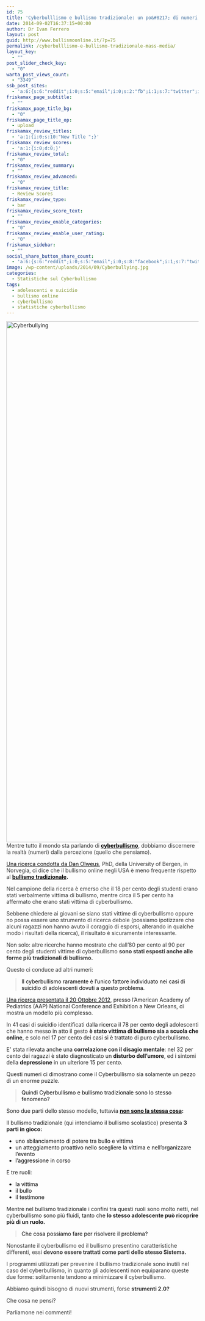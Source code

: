 ```yaml
---
id: 75
title: 'Cyberbulllismo e bullismo tradizionale: un po&#8217; di numeri'
date: 2014-09-02T16:37:15+00:00
author: Dr Ivan Ferrero
layout: post
guid: http://www.bullismoonline.it/?p=75
permalink: /cyberbulllismo-e-bullismo-tradizionale-mass-media/
layout_key:
  - ""
post_slider_check_key:
  - "0"
warta_post_views_count:
  - "3349"
ssb_post_sites:
  - 'a:6:{s:6:"reddit";i:0;s:5:"email";i:0;s:2:"fb";i:1;s:7:"twitter";i:0;s:5:"gplus";i:0;s:9:"pinterest";i:0;}'
friskamax_page_subtitle:
  - ""
friskamax_page_title_bg:
  - "0"
friskamax_page_title_op:
  - upload
friskamax_review_titles:
  - 'a:1:{i:0;s:10:"New Title ";}'
friskamax_review_scores:
  - 'a:1:{i:0;d:0;}'
friskamax_review_total:
  - "0"
friskamax_review_summary:
  - ""
friskamax_review_advanced:
  - "0"
friskamax_review_title:
  - Review Scores
friskamax_review_type:
  - bar
friskamax_review_score_text:
  - ""
friskamax_review_enable_categories:
  - "0"
friskamax_review_enable_user_rating:
  - "0"
friskamax_sidebar:
  - ""
social_share_button_share_count:
  - 'a:6:{s:6:"reddit";i:0;s:5:"email";i:0;s:8:"facebook";i:1;s:7:"twitter";i:0;s:11:"google-plus";i:0;s:9:"pinterest";i:0;}'
image: /wp-content/uploads/2014/09/Cyberbullying.jpg
categories:
  - Statistiche sul Cyberbullismo
tags:
  - adolescenti e suicidio
  - bullismo online
  - cyberbullismo
  - statistiche cyberbullismo
---
```

<p style="color: #333333;"><a href="http://www.bullismoonline.it/wp-content/uploads/2014/09/Cyberbullying.jpg"><img class="aligncenter wp-image-77 size-full" src="http://www.bullismoonline.it/wp-content/uploads/2014/09/Cyberbullying.jpg" alt="Cyberbullying" width="2048" height="1365" /></a>Mentre tutto il mondo sta parlando di <a style="color: #000000;" title="Cyberbullismo Wikipedia" href="http://it.wikipedia.org/wiki/Cyberbullismo" target="_blank" rel="nofollow noopener"><strong>cyberbullismo</strong></a>, dobbiamo discernere la realtà (numeri) dalla percezione (quello che pensiamo).</p>
<p style="color: #333333;"><a style="color: #000000;" title="Dan Olwues cyberbullismo" href="http://www.sciencedaily.com/releases/2012/08/120806093942.htm" target="_blank" rel="nofollow noopener">Una ricerca condotta da Dan Olweus</a>, PhD, della University of Bergen, in Norvegia, ci dice che il bullismo online negli USA è meno frequente rispetto al <strong><a style="color: #000000;" title="Bullismo tradizionale Wikipedia" href="http://it.wikipedia.org/wiki/Bullismo" target="_blank" rel="nofollow noopener">bullismo tradizionale</a>.</strong></p>
<p style="color: #333333;">Nel campione della ricerca è emerso che il 18 per cento degli studenti erano stati verbalmente vittima di bullismo, mentre circa il 5 per cento ha affermato che erano stati vittima di cyberbullismo.</p>
<p style="color: #333333;">Sebbene chiedere ai giovani se siano stati vittime di cyberbullismo oppure no possa essere uno strumento di ricerca debole (possiamo ipotizzare che alcuni ragazzi non hanno avuto il coraggio di esporsi, alterando in qualche modo i risultati della ricerca), il risultato è sicuramente interessante.</p>
<p style="color: #333333;">Non solo: altre ricerche hanno mostrato che dall’80 per cento al 90 per cento degli studenti vittime di cyberbullismo <strong>sono stati esposti anche alle forme più tradizionali di bullismo.</strong></p>
<p style="color: #333333;">Questo ci conduce ad altri numeri:</p>

<blockquote>
<p style="color: #333333;"><span style="color: #000000;">Il cyberbullismo raramente è l’unico fattore individuato nei casi di suicidio di adolescenti dovuti a questo problema.</span></p>
</blockquote>
<a style="color: #000000;" title="AAP National Conference and Exhibition - Cyberbullismo" href="http://www.sciencedaily.com/releases/2012/10/121020162615.htm" target="_blank" rel="nofollow noopener">Una ricerca presentata il 20 Ottobre 2012</a>, presso l’American Academy of Pediatrics (AAP) National Conference and Exhibition a New Orleans, ci mostra un modello più complesso.

In 41 casi di suicidio identificati dalla ricerca il 78 per cento degli adolescenti che hanno messo in atto il gesto <strong>è stato vittima di bullismo sia a scuola che online</strong>, e solo nel 17 per cento dei casi si è trattato di puro cyberbullismo.

E’ stata rilevata anche una <strong>correlazione con il disagio mentale</strong>: nel 32 per cento dei ragazzi è stato diagnosticato un <strong>disturbo dell’umore</strong>, ed i sintomi della <strong>depressione</strong> in un ulteriore 15 per cento.

Questi numeri ci dimostrano come il Cyberbullismo sia solamente un pezzo di un enorme puzzle.
<blockquote>
<p style="color: #333333;"><span style="color: #000000;">Quindi Cyberbullismo e bullismo tradizionale sono lo stesso fenomeno?</span><span style="color: #000000;">
</span></p>
</blockquote>
Sono due parti dello stesso modello, tuttavia <strong><a style="color: #000000;" title="Bullismo e cyberbullismo - differenze" href="http://www.sciencedaily.com/releases/2012/04/120413122202.htm" target="_blank" rel="nofollow noopener">non sono la stessa cosa</a>:</strong>

Il bullismo tradizionale (qui intendiamo il bullismo scolastico) presenta <strong>3 parti in gioco:</strong>
<ul style="color: #000000;">
 	<li>uno sbilanciamento di potere tra bullo e vittima</li>
 	<li>un atteggiamento proattivo nello scegliere la vittima e nell’organizzare l’evento</li>
 	<li>l’aggressione in corso</li>
</ul>
E tre ruoli:
<ul style="color: #000000;">
 	<li>la vittima</li>
 	<li>il bullo</li>
 	<li>il testimone</li>
</ul>
Mentre nel bullismo tradizionale i confini tra questi ruoli sono molto netti, nel cyberbullismo sono più fluidi, tanto che <strong>lo stesso adolescente può ricoprire più di un ruolo.</strong>
<blockquote><span style="color: #000000;">Che cosa possiamo fare per risolvere il problema?</span><span style="color: #000000;">
</span></blockquote>
<p style="color: #333333;">Nonostante il cyberbullismo ed il bullismo presentino caratteristiche differenti, essi <strong>devono essere trattati come parti dello stesso Sistema.</strong></p>
<p style="color: #333333;">I programmi utilizzati per prevenire il bullismo tradizionale sono inutili nel caso del cyberbullismo, in quanto gli adolescenti non equiparano queste due forme: solitamente tendono a minimizzare il cyberbullismo.</p>
<p style="color: #333333;">Abbiamo quindi bisogno di nuovi strumenti, forse <strong>strumenti 2.0?</strong></p>
<p style="color: #333333;">Che cosa ne pensi?</p>
<p style="color: #333333;">Parliamone nei commenti!</p>